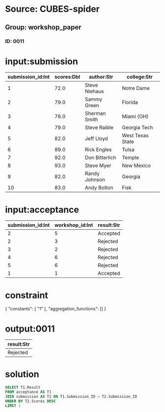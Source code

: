 # Source: CUBES-spider
## Group: workshop_paper
### ID: 0011

# input:submission

| submission_id:Int | scores:Dbl | author:Str | college:Str |
|---|---|---|---|
| 1 | 72.0 | Steve Niehaus | Notre Dame |
| 2 | 79.0 | Sammy Green | Florida |
| 3 | 78.0 | Sherman Smith | Miami (OH) |
| 4 | 79.0 | Steve Raible | Georgia Tech |
| 5 | 82.0 | Jeff Lloyd | West Texas State |
| 6 | 89.0 | Rick Engles | Tulsa |
| 7 | 92.0 | Don Bitterlich | Temple |
| 8 | 93.0 | Steve Myer | New Mexico |
| 9 | 82.0 | Randy Johnson | Georgia |
| 10 | 83.0 | Andy Bolton | Fisk |

# input:acceptance

| submission_id:Int | workshop_id:Int | result:Str |
|---|---|---|
| 2 | 5 | Accepted |
| 2 | 3 | Rejected |
| 3 | 2 | Rejected |
| 4 | 6 | Rejected |
| 5 | 6 | Rejected |
| 1 | 1 | Accepted |

# constraint

{
  "constants": [
    "1"
  ],
  "aggregation_functions": []
}

# output:0011

| result:Str |
|---|
| Rejected |

# solution

```sql
SELECT T1.Result
FROM acceptance AS T1
JOIN submission AS T2 ON T1.Submission_ID = T2.Submission_ID
ORDER BY T2.Scores DESC
LIMIT 1
```
